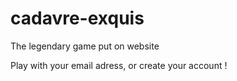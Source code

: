 # cadavre-exquis
The legendary game put on website

Play with your email adress, or create your account !
